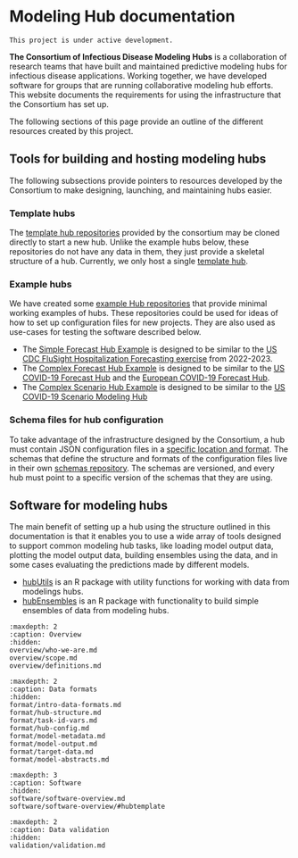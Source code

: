 # Modeling Hub documentation

```{caution}
This project is under active development.
```

**The Consortium of Infectious Disease Modeling Hubs** is a collaboration of research teams that have built and maintained predictive modeling hubs for infectious disease applications. Working together, we have developed software for groups that are running collaborative modeling hub efforts. This website documents the requirements for using the infrastructure that the Consortium has set up.  

The following sections of this page provide an outline of the different resources created by this project.

## Tools for building and hosting modeling hubs

The following subsections provide pointers to resources developed by the Consortium to make designing, launching, and maintaining hubs easier.

### Template hubs

The [template hub repositories](https://github.com/Infectious-Disease-Modeling-Hubs?q=&type=template&language=&sort=) provided by the consortium may be cloned directly to start a new hub. Unlike the example hubs below, these repositories do not have any data in them, they just provide a skeletal structure of a hub. Currently, we only host a single [template hub](https://github.com/Infectious-Disease-Modeling-Hubs/hubTemplate).

### Example hubs

We have created some [example Hub repositories](https://github.com/Infectious-Disease-Modeling-Hubs?q=example&type=all&language=&sort=) that provide minimal working examples of hubs. These repositories could be used for ideas of how to set up configuration files for new projects. They are also used as use-cases for testing the software described below.

- The [Simple Forecast Hub Example](https://github.com/Infectious-Disease-Modeling-Hubs/example-simple-forecast-hub) is designed to be similar to the [US CDC FluSight Hospitalization Forecasting exercise](https://github.com/cdcepi/Flusight-forecast-data) from 2022-2023.
- The [Complex Forecast Hub Example](https://github.com/Infectious-Disease-Modeling-Hubs/example-complex-forecast-hub) is designed to be similar to the [US COVID-19 Forecast Hub](https://github.com/reichlab/covid19-forecast-hub) and the [European COVID-19 Forecast Hub](https://github.com/covid19-forecast-hub-europe/covid19-forecast-hub-europe).
- The [Complex Scenario Hub Example](https://github.com/Infectious-Disease-Modeling-Hubs/example-complex-scenario-hub) is designed to be similar to the [US COVID-19 Scenario Modeling Hub](https://github.com/midas-network/covid19-scenario-modeling-hub)

### Schema files for hub configuration

To take advantage of the infrastructure designed by the Consortium, a hub must contain JSON configuration files in a [specific location and format](hub-config). The schemas that define the structure and formats of the configuration files live in their own [schemas repository](https://github.com/Infectious-Disease-Modeling-Hubs/schemas). The schemas are versioned, and every hub must point to a specific version of the schemas that they are using.

## Software for modeling hubs

The main benefit of setting up a hub using the structure outlined in this documentation is that it enables you to use a wide array of tools designed to support common modeling hub tasks, like loading model output data, plotting the model output data, building ensembles using the data, and in some cases evaluating the predictions made by different models. 

- [hubUtils](https://infectious-disease-modeling-hubs.github.io/hubUtils/) is an R package with utility functions for working with data from modelings hubs.
- [hubEnsembles](https://github.com/Infectious-Disease-Modeling-Hubs/hubEnsembles) is an R package with functionality to build simple ensembles of data from modeling hubs.







```{toctree}
:maxdepth: 2
:caption: Overview
:hidden:
overview/who-we-are.md
overview/scope.md
overview/definitions.md
```

```{toctree}
:maxdepth: 2
:caption: Data formats
:hidden:
format/intro-data-formats.md
format/hub-structure.md
format/task-id-vars.md
format/hub-config.md
format/model-metadata.md
format/model-output.md
format/target-data.md
format/model-abstracts.md
```

```{toctree}
:maxdepth: 3
:caption: Software
:hidden:
software/software-overview.md
software/software-overview/#hubtemplate
```

```{toctree}
:maxdepth: 2
:caption: Data validation
:hidden:
validation/validation.md
```
